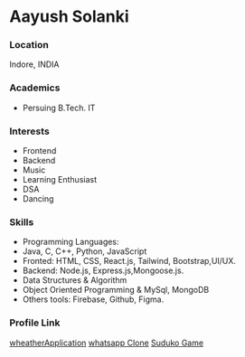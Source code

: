 # Aayush Solanki

### Location

Indore, INDIA

### Academics

- Persuing B.Tech. IT

### Interests

- Frontend 
- Backend
- Music
- Learning Enthusiast
- DSA
- Dancing

### Skills

- Programming Languages:
- Java, C, C++, Python, JavaScript
- Fronted: HTML, CSS, React.js, Tailwind, Bootstrap,UI/UX.
- Backend: Node.js, Express.js,Mongoose.js.
- Data Structures & Algorithm
- Object Oriented Programming & MySql, MongoDB
- Others tools: Firebase,
Github, Figma.


### Profile Link

[wheatherApplication](https://github.com/priyankashah3107/reactWheatherApp)
[whatsapp Clone](https://github.com/priyankashah3107/whatsAppClone)
[Suduko Game](https://github.com/priyankashah3107/SudukoGame)
